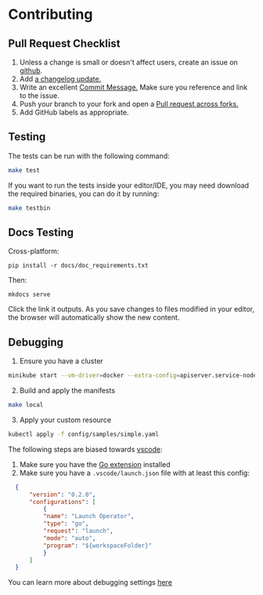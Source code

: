 Contributing
============

Pull Request Checklist
------------------------
1. Unless a change is small or doesn't affect users, create an issue on
[github](https://github.com/pulp/pulp-operator/issues/new).
2. Add [a changelog update.](https://docs.pulpproject.org/contributing/git.html#changelog-update)
3. Write an excellent [Commit Message.](https://docs.pulpproject.org/contributing/git.html#commit-message)
Make sure you reference and link to the issue.
4. Push your branch to your fork and open a [Pull request across forks.](https://help.github.com/articles/creating-a-pull-request-from-a-fork/)
5. Add GitHub labels as appropriate.

Testing
-------

The tests can be run with the following command:
```bash
make test
```

If you want to run the tests inside your editor/IDE, you may need download the required binaries,
you can do it by running:
```bash
make testbin
```

Docs Testing
------------

Cross-platform:
```
pip install -r docs/doc_requirements.txt
```

Then:
```
mkdocs serve
```
Click the link it outputs. As you save changes to files modified in your editor,
the browser will automatically show the new content.


Debugging
---------

1. Ensure you have a cluster
  ```bash
  minikube start --vm-driver=docker --extra-config=apiserver.service-node-port-range=80-32000
  ```
2. Build and apply the manifests
  ```bash
  make local
  ```
3. Apply your custom resource
  ```bash
  kubectl apply -f config/samples/simple.yaml
  ```

The following steps are biased towards [vscode](https://code.visualstudio.com/):

1. Make sure you have the [Go extension](https://marketplace.visualstudio.com/items?itemName=golang.Go) installed
2. Make sure you have a `.vscode/launch.json` file with at least this config:
  ```json
    {
        "version": "0.2.0",
        "configurations": [
            {
            "name": "Launch Operator",
            "type": "go",
            "request": "launch",
            "mode": "auto",
            "program": "${workspaceFolder}"
            }
        ]
    }
  ```
  You can learn more about debugging settings [here](https://github.com/golang/vscode-go/wiki/debugging)
